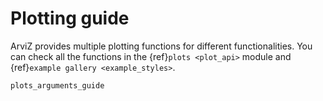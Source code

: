# Plotting guide

ArviZ provides multiple plotting functions for different functionalities. You can check all the functions in the {ref}`plots <plot_api>` module and {ref}`example gallery <example_styles>`.

```{toctree}
plots_arguments_guide
```

